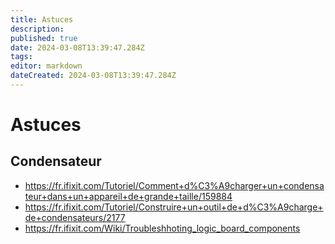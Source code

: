 ```yaml
---
title: Astuces
description: 
published: true
date: 2024-03-08T13:39:47.284Z
tags: 
editor: markdown
dateCreated: 2024-03-08T13:39:47.284Z
---
```


# Astuces

## Condensateur

- <https://fr.ifixit.com/Tutoriel/Comment+d%C3%A9charger+un+condensateur+dans+un+appareil+de+grande+taille/159884>
- <https://fr.ifixit.com/Tutoriel/Construire+un+outil+de+d%C3%A9charge+de+condensateurs/2177>
- <https://fr.ifixit.com/Wiki/Troubleshhoting_logic_board_components>